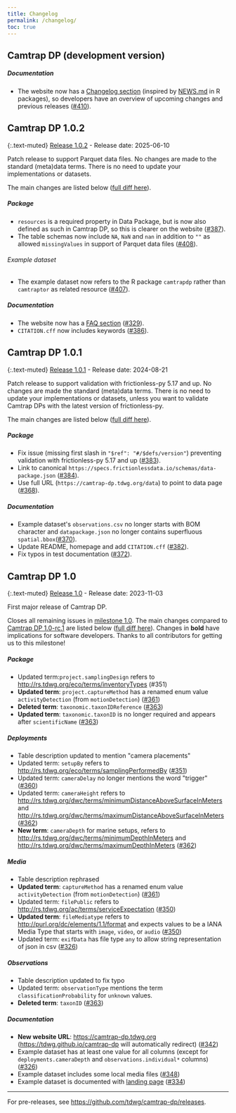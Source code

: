 ```yaml
---
title: Changelog
permalink: /changelog/
toc: true
---
```


## Camtrap DP (development version)

##### Documentation

- The website now has a [Changelog section](https://camtrap-dp.tdwg.org/changelog/) (inspired by [NEWS.md](https://inbo.github.io/camtrapdp/news/index.html) in R packages), so developers have an overview of upcoming changes and previous releases ([#410](https://github.com/tdwg/camtrap-dp/issues/410)).

## Camtrap DP 1.0.2

{:.text-muted}
[Release 1.0.2](https://github.com/tdwg/camtrap-dp/releases/tag/1.0.2) - Release date: 2025-06-10

Patch release to support Parquet data files. No changes are made to the standard (meta)data terms. There is no need to update your implementations or datasets.

The main changes are listed below ([full diff here](https://github.com/tdwg/camtrap-dp/compare/1.0.1...1.0.2)).

##### Package

- `resources` is a required property in Data Package, but is now also defined as such in Camtrap DP, so this is clearer on the website ([#387](https://github.com/tdwg/camtrap-dp/pull/387)).
- The table schemas now include `NA`, `NaN` and `nan` in addition to `""` as allowed `missingValues` in support of Parquet data files ([#408](https://github.com/tdwg/camtrap-dp/pull/408)).

###### Example dataset

- The example dataset now refers to the R package `camtrapdp` rather than `camtraptor` as related resource ([#407](https://github.com/tdwg/camtrap-dp/pull/407)).

##### Documentation

- The website now has a [FAQ section](https://camtrap-dp.tdwg.org/faq/) ([#329](https://github.com/tdwg/camtrap-dp/issues/329)).
- `CITATION.cff` now includes keywords ([#386](https://github.com/tdwg/camtrap-dp/pull/386)).

## Camtrap DP 1.0.1

{:.text-muted}
[Release 1.0.1](https://github.com/tdwg/camtrap-dp/releases/tag/1.0.1) - Release date: 2024-08-21

Patch release to support validation with frictionless-py 5.17 and up. No changes are made the standard (meta)data terms. There is no need to update your implementations or datasets, unless you want to validate Camtrap DPs with the latest version of frictionless-py.

The main changes are listed below ([full diff here](https://github.com/tdwg/camtrap-dp/compare/1.0...1.0.1)).

##### Package

- Fix issue (missing first slash in `"$ref": "#/$defs/version"`) preventing validation with frictionless-py 5.17 and up ([#383](https://github.com/tdwg/camtrap-dp/pull/383)).
- Link to canonical `https://specs.frictionlessdata.io/schemas/data-package.json` ([#384](https://github.com/tdwg/camtrap-dp/pull/384)).
- Use full URL (`https://camtrap-dp.tdwg.org/data`) to point to data page ([#368](https://github.com/tdwg/camtrap-dp/pull/368)).

##### Documentation

- Example dataset's `observations.csv` no longer starts with BOM character and `datapackage.json` no longer contains superfluous `spatial.bbox`([#370](https://github.com/tdwg/camtrap-dp/pull/370)).
- Update README, homepage and add `CITATION.cff` ([#382](https://github.com/tdwg/camtrap-dp/pull/382)).
- Fix typos in test documentation ([#372](https://github.com/tdwg/camtrap-dp/pull/372)).

## Camtrap DP 1.0

{:.text-muted}
[Release 1.0](https://github.com/tdwg/camtrap-dp/releases/tag/1.0) - Release date: 2023-11-03

First major release of Camtrap DP.

Closes all remaining issues in [milestone 1.0](https://github.com/tdwg/camtrap-dp/milestone/1). The main changes compared to [Camtrap DP 1.0-rc.1](https://github.com/tdwg/camtrap-dp/releases/tag/1.0-rc.1) are listed below ([full diff here](https://github.com/tdwg/camtrap-dp/compare/1.0-rc.1...1.0)). Changes in **bold** have implications for software developers. Thanks to all contributors for getting us to this milestone!

##### Package

- Updated term:`project.samplingDesign` refers to http://rs.tdwg.org/eco/terms/inventoryTypes (#351)
- **Updated term**: `project.captureMethod` has a renamed enum value `activityDetection` (from `motionDetection`) ([#361](https://github.com/tdwg/camtrap-dp/pull/361))
- **Deleted term**: `taxonomic.taxonIDReference` ([#363](https://github.com/tdwg/camtrap-dp/pull/363))
- **Updated term**: `taxonomic.taxonID` is no longer required and appears after `scientificName` ([#363](https://github.com/tdwg/camtrap-dp/pull/363))

##### Deployments

- Table description updated to mention "camera placements"
- Updated term: `setupBy` refers to http://rs.tdwg.org/eco/terms/samplingPerformedBy ([#351](https://github.com/tdwg/camtrap-dp/pull/351))
- Updated term: `cameraDelay` no longer mentions the word "trigger" ([#360](https://github.com/tdwg/camtrap-dp/pull/360))
- Updated term: `cameraHeight` refers to http://rs.tdwg.org/dwc/terms/minimumDistanceAboveSurfaceInMeters and http://rs.tdwg.org/dwc/terms/maximumDistanceAboveSurfaceInMeters ([#362](https://github.com/tdwg/camtrap-dp/pull/362))
- **New term**: `cameraDepth` for marine setups, refers to http://rs.tdwg.org/dwc/terms/minimumDepthInMeters and http://rs.tdwg.org/dwc/terms/maximumDepthInMeters ([#362](https://github.com/tdwg/camtrap-dp/pull/362))

##### Media

- Table description rephrased
- **Updated term**: `captureMethod` has a renamed enum value `activityDetection` (from `motionDetection`) ([#361](https://github.com/tdwg/camtrap-dp/pull/361))
- Updated term: `filePublic` refers to http://rs.tdwg.org/ac/terms/serviceExpectation ([#350](https://github.com/tdwg/camtrap-dp/pull/350))
- **Updated term**: `fileMediatype` refers to http://purl.org/dc/elements/1.1/format and expects values to be a IANA Media Type that starts with `image`, `video`, or `audio` ([#350](https://github.com/tdwg/camtrap-dp/pull/350))
- Updated term: `exifData` has file type `any` to allow string representation of json in csv ([#326](https://github.com/tdwg/camtrap-dp/pull/326))

##### Observations

- Table description updated to fix typo
- Updated term: `observationType` mentions the term `classificationProbability` for `unknown` values.
- **Deleted term**: `taxonID` ([#363](https://github.com/tdwg/camtrap-dp/pull/363))

##### Documentation

- **New website URL**: https://camtrap-dp.tdwg.org (https://tdwg.github.io/camtrap-dp will automatically redirect) ([#342](https://github.com/tdwg/camtrap-dp/pull/342))
- Example dataset has at least one value for all columns (except for `deployments.cameraDepth` and `observations.individual*` columns) ([#326](https://github.com/tdwg/camtrap-dp/pull/326))
- Example dataset includes some local media files ([#348](https://github.com/tdwg/camtrap-dp/pull/348))
- Example dataset is documented with [landing page](https://camtrap-dp.tdwg.org/example/) ([#334](https://github.com/tdwg/camtrap-dp/pull/334)) 

---

For pre-releases, see <https://github.com/tdwg/camtrap-dp/releases>.
